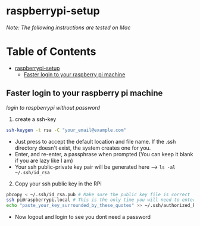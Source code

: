 raspberrypi-setup
====

*Note: The following instructions are tested on Mac*

Table of Contents
=================

* [raspberrypi\-setup](#raspberrypi-setup)
  * [Faster login to your raspberry pi machine](#faster-login-to-your-raspberry-pi-machine)

## Faster login to your raspberry pi machine
*login to raspberrypi without password*

1. create a ssh-key
```bash
ssh-keygen -t rsa -C "your_email@example.com"
```
  - Just press <Enter> to accept the default location and file name. If the .ssh directory doesn't exist, the system creates one for you.
  - Enter, and re-enter, a passphrase when prompted (You can keep it blank if you are lazy like I am)
  - Your ssh public-private key pair will be generated here --> ```ls -al ~/.ssh/id_rsa```

2. Copy your ssh public key in the RPi
```bash
pbcopy < ~/.ssh/id_rsa.pub # Make sure the public key file is correct
ssh pi@raspberrypi.local # This is the only time you will need to enter the password
echo "paste_your_key_surrounded_by_these_quotes" >> ~/.ssh/authorized_keys
```
  - Now logout and login to see you dont need a password
